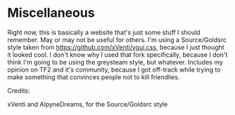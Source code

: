 # Miscellaneous
Right now, this is basically a website that's just some stuff I should remember. May or may not be useful for others. I'm using a Source/Goldsrc style taken from https://github.com/xVenti/vgui.css, because I just thought it looked cool. I don't know why I used that fork specifically, because I don't think I'm going to be using the greysteam style, but whatever. Includes my opinion on TF2 and it's community, because I got off-track while trying to make something that convinces people not to kill friendlies.


Credits:

xVenti and AlpyneDreams, for the Source/Goldsrc style
